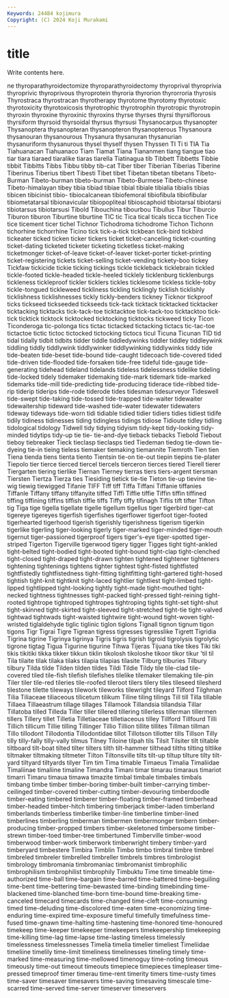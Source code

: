 ```yaml
---
Keywords: 24484 kojimura
Copyright: (C) 2024 Koji Murakami
---
```


# title

Write contents here.



ne thyroparathyroidectomize thyroparathyroidectomy thyroprival thyroprivia
thyroprivic thyroprivous thyroprotein thyroria thyrorion thyrorroria thyrosis Thyrostraca thyrostracan thyrotherapy
thyrotome thyrotomy thyrotoxic thyrotoxicity thyrotoxicosis thyrotrophic thyrotrophin thyrotropic thyrotropin thyroxin
thyroxine thyroxinic thyroxins thyrse thyrses thyrsi thyrsiflorous thyrsiform thyrsoid thyrsoidal
thyrsus thyrsusi Thysanocarpus thysanopter Thysanoptera thysanopteran thysanopteron thysanopterous Thysanoura thysanouran
thysanourous Thysanura thysanuran thysanurian thysanuriform thysanurous thysel thyself thysen Thyssen
TI Ti ti TIA Tia Tiahuanacan Tiahuanaco Tiam Tiamat Tiana
Tiananmen tiang tiangue tiao tiar tiara tiaraed tiaralike tiaras tiarella
Tiatinagua tib Tibbett Tibbetts Tibbie tibbit Tibbitts Tibbs Tibbu tibby
tib-cat Tiber tiber Tiberian Tiberias Tiberine Tiberinus Tiberius tibert Tibesti
Tibet tibet Tibetan tibetan tibetans Tibeto-Burman Tibeto-burman tibeto-burman Tibeto-Burmese Tibeto-chinese
Tibeto-himalayan tibey tibia tibiad tibiae tibial tibiale tibialia tibialis tibias
tibicen tibicinist tibio- tibiocalcanean tibiofemoral tibiofibula tibiofibular tibiometatarsal tibionavicular tibiopopliteal
tibioscaphoid tibiotarsal tibiotarsi tibiotarsus tibiotarsusi Tibold Tibouchina tibourbou Tibullus Tibur
Tiburcio Tiburon tiburon Tiburtine tiburtine TIC tic Tica tical ticals
ticca ticchen Tice tice ticement ticer tichel Tichnor Tichodroma tichodrome
Tichon Tichonn tichorhine tichorrhine Ticino tick tick-a-tick tickbean tick-bird tickbird
tickeater ticked ticken ticker tickers ticket ticket-canceling ticket-counting ticket-dating ticketed
ticketer ticketing ticketless ticket-making ticketmonger ticket-of-leave ticket-of-leaver ticket-porter ticket-printing ticket-registering
tickets ticket-selling ticket-vending tickety-boo tickey Tickfaw tickicide tickie ticking tickings
tickle tickleback ticklebrain tickled tickle-footed tickle-headed tickle-heeled ticklely ticklenburg ticklenburgs
tickleness tickleproof tickler ticklers tickles ticklesome tickless tickle-toby tickle-tongued tickleweed
tickliness tickling ticklingly ticklish ticklishly ticklishness ticklishnesses tickly tickly-benders tickney
Ticknor tickproof ticks tickseed tickseeded tickseeds tick-tack ticktack ticktacked ticktacker
ticktacking ticktacks tick-tack-toe ticktacktoe tick-tack-too ticktacktoo tick-tick ticktick ticktock ticktocked
ticktocking ticktocks tickweed ticky Ticon Ticonderoga tic-polonga tics tictac tictacked
tictacking tictacs tic-tac-toe tictactoe tictic tictoc tictocked tictocking tictocs ticul
Ticuna Ticunan TID tid tidal tidally tidbit tidbits tidder tiddle
tiddledywinks tiddler tiddley tiddleywink tiddling tiddly tiddlywink tiddlywinker tiddlywinking tiddlywinks
tiddy tide tide-beaten tide-beset tide-bound tide-caught tidecoach tide-covered tided tide-driven
tide-flooded tide-forsaken tide-free tideful tide-gauge tide-generating tidehead tideland tidelands tideless
tidelessness tidelike tideling tide-locked tidely tidemaker tidemaking tide-mark tidemark tide-marked
tidemarks tide-mill tide-predicting tide-producing tiderace tide-ribbed tide-rip tiderip tiderips tide-rode
tiderode tides tidesman tidesurveyor Tideswell tide-swept tide-taking tide-tossed tide-trapped tide-waiter
tidewaiter tidewaitership tideward tide-washed tide-water tidewater tidewaters tideway tideways tide-worn
tidi tidiable tidied tidier tidiers tidies tidiest tidife tidily tidiness
tidinesses tiding tidingless tidings tidiose Tidioute tidley tidling tidological tidology
Tidwell tidy tidying tidyism tidy-kept tidy-looking tidy-minded tidytips tidy-up tie
tie- tie-and-dye tieback tiebacks Tiebold Tiebout tieboy tiebreaker Tieck tieclasp
tieclasps tied Tiedeman tiedog tie-down tie-dyeing tie-in tieing tieless tiemaker
tiemaking tiemannite Tiemroth Tien tien Tiena tienda tiens tienta tiento
Tientsin tie-on tie-out tiepin tiepins tie-plater Tiepolo tier tierce tierced
tiercel tiercels tierceron tierces tiered Tierell tierer Tiergarten tiering tierlike
Tiernan Tierney tierras tiers tiers-argent tiersman Tiersten Tiertza Tierza ties
Tiesiding tietick tie-tie Tieton tie-up tievine tie-wig tiewig tiewigged Tifanie
TIFF Tiff tiff Tiffa Tiffani Tiffanie tiffanies Tiffanle Tiffany tiffany
tiffanyite tiffed Tiffi Tiffie tiffie Tiffin tiffin tiffined tiffing tiffining
tiffins tiffish tiffle tiffs Tiffy tiffy tifinagh Tiflis tift tifter
Tifton tig Tiga tige tigella tigellate tigelle tigellum tigellus tiger
tigerbird tiger-cat tigereye tigereyes tigerfish tigerfishes tigerflower tigerfoot tiger-footed tigerhearted
tigerhood tigerish tigerishly tigerishness tigerism tigerkin tigerlike tigerling tiger-looking tigerly
tiger-marked tiger-minded tiger-mouth tigernut tiger-passioned tigerproof tigers tiger's-eye tiger-spotted tiger-striped
Tigerton Tigerville tigerwood tigery tigger Tigges tight tight-ankled tight-belted tight-bodied
tight-booted tight-bound tight-clap tight-clenched tight-closed tight-draped tight-drawn tighten tightened tightener
tighteners tightening tightenings tightens tighter tightest tight-fisted tightfisted tightfistedly tightfistedness
tight-fitting tightfitting tight-gartered tight-hosed tightish tight-knit tightknit tight-laced tightlier tightliest
tight-limbed tight-lipped tightlipped tight-looking tightly tight-made tight-mouthed tight-necked tightness tightnesses
tight-packed tight-pressed tight-reining tight-rooted tightrope tightroped tightropes tightroping tights tight-set
tight-shut tight-skinned tight-skirted tight-sleeved tight-stretched tight-tie tight-valved tightwad tightwads tight-waisted
tightwire tight-wound tight-woven tight-wristed tiglaldehyde tiglic tiglinic tiglon tiglons Tignall
tignon tignum tigon tigons Tigr Tigrai Tigre Tigrean tigress tigresses
tigresslike Tigrett Tigridia Tigrina tigrine Tigrinya tigrinya Tigris tigris tigrish
tigroid tigrolysis tigrolytic tigrone tigtag Tigua Tigurine tigurine Tihwa Tijeras
Tijuana tike tikes Tiki tiki tikis tikitiki tikka tikker tikkun
tiklin tikolosh tikoloshe tikoor tikor tikur 'til til Tila tilaite
tilak tilaka tilaks tilapia tilapias tilasite Tilburg tilburies Tilbury tilbury
Tilda tilde Tilden tilden tildes Tildi Tildie Tildy tile tile-clad
tile-covered tiled tile-fish tilefish tilefishes tilelike tilemaker tilemaking tile-pin Tiler
tiler tile-red tileries tile-roofed tileroot tilers tilery tiles tileseed tilesherd
tilestone tilette tileways tilework tileworks tilewright tileyard Tilford Tilghman Tilia
Tiliaceae tiliaceous tilicetum tilikum Tiline tiling tilings Till till Tilla
tillable Tillaea Tillaeastrum tillage tillages Tillamook Tillandsia tillandsia Tillar Tillatoba
tilled Tilleda Tiller tiller tillered tillering tillerless tillerman tillermen tillers
Tillery tillet Tilletia Tilletiaceae tilletiaceous tilley Tillford Tillfourd Tilli Tillich
tillicum Tillie tilling Tillinger Tillio Tillion tillite tillites Tillman tillman
Tillo tillodont Tillodontia Tillodontidae tillot Tillotson tillotter tills Tillson Tilly
tilly tilly-fally tilly-vally tilmus Tilney Tiloine tilpah tils Tilsit Tilsiter
tilt tiltable tiltboard tilt-boat tilted tilter tilters tilth tilt-hammer tilthead
tilths tilting tiltlike tiltmaker tiltmaking tiltmeter Tilton Tiltonsville tilts tilt-up
tiltup tilture tilty tilt-yard tiltyard tiltyards tilyer Tim tim Tima
timable Timaeus Timalia Timaliidae Timaliinae timaliine timaline Timandra Timani timar
timarau timaraus timariot timarri Timaru timaua timawa timazite timbal timbale
timbales timbals timbang timbe timber timber-boring timber-built timber-carrying timber-ceilinged timber-covered
timber-cutting timber-devouring timberdoodle timber-eating timbered timberer timber-floating timber-framed timberhead timber-headed
timber-hitch timbering timberjack timber-laden timberland timberlands timberless timberlike timber-line timberline
timber-lined timberlines timberling timberman timbermen timbermonger timbern timber-producing timber-propped timbers
timber-skeletoned timbersome timber-strewn timber-toed timber-tree timbertuned Timberville timber-wood timberwood timber-work
timberwork timberwright timbery timber-yard timberyard timbestere Timbira Timblin Timbo timbo
timbral timbre timbrel timbreled timbreler timbrelled timbreller timbrels timbres timbrologist
timbrology timbromania timbromaniac timbromanist timbrophilic timbrophilism timbrophilist timbrophily Timbuktu Time
time timeable time-authorized time-ball time-bargain time-barred time-battered time-beguiling time-bent time-bettering
time-bewasted time-binding timebinding time-blackened time-blanched time-born time-bound time-breaking time-canceled timecard
timecards time-changed time-cleft time-consuming timed time-deluding time-discolored time-eaten time-economizing time-enduring
time-expired time-exposure timeful timefully timefulness time-fused time-gnawn time-halting time-hastening time-honored
time-honoured timekeep time-keeper timekeeper timekeepers timekeepership timekeeping time-killing time-lag time-lapse
time-lasting timeless timelessly timelessness timelessnesses Timelia timelia timelier timeliest Timeliidae
timeliine timelily time-limit timeliness timelinesses timeling timely time-marked time-measuring time-mellowed
timenoguy time-noting timeous timeously time-out timeout timeouts timepiece timepieces timepleaser
time-pressed timeproof timer timerau time-rent timerity timers time-rusty times time-saver
timesaver timesavers time-saving timesaving timescale time-scarred time-served time-server timeserver timeservers
